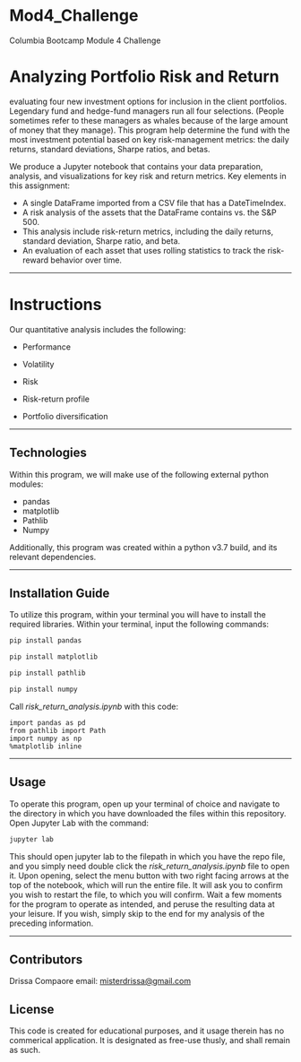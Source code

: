 # Mod4_Challenge
Columbia Bootcamp Module 4 Challenge

# Analyzing Portfolio Risk and Return

evaluating four new investment options for inclusion in the client portfolios. Legendary fund and hedge-fund managers run all four selections. (People sometimes refer to these managers as whales because of the large amount of money that they manage). This program help determine the fund with the most investment potential based on key risk-management metrics: the daily returns, standard deviations, Sharpe ratios, and betas.

We produce a Jupyter notebook that contains your data preparation, analysis, and visualizations for key risk and return metrics. 
Key elements in this assignment:
- A single DataFrame imported from a CSV file that has a DateTimeIndex.
- A risk analysis of the assets that the DataFrame contains vs. the S&P 500. 
- This analysis include risk-return metrics, including the daily returns, standard deviation, Sharpe ratio, and beta.
- An evaluation of each asset that uses rolling statistics to track the risk-reward behavior over time.

---

# Instructions 
Our quantitative analysis includes the following:

- Performance

- Volatility

- Risk

- Risk-return profile

- Portfolio diversification

---

## Technologies

Within this program, we will make use of the following external python modules:
  - pandas
  - matplotlib
  - Pathlib
  - Numpy
  
  Additionally, this program was created within a python v3.7 build, and its relevant dependencies.

---

## Installation Guide

To utilize this program, within your terminal you will have to install the required libraries. Within your terminal, input the following commands:

```python
pip install pandas
```

```python
pip install matplotlib
```

```python
pip install pathlib
```

```python
pip install numpy
```

Call *risk_return_analysis.ipynb*  with this code:

```
import pandas as pd
from pathlib import Path
import numpy as np
%matplotlib inline
```

---

## Usage

To operate this program, open up your terminal of choice and navigate to the directory in which you have downloaded the files within this repository. Open Jupyter Lab with the command: 

```python
jupyter lab
```  

This should open jupyter lab to the filepath in which you have the repo file, and you simply need double click the *risk_return_analysis.ipynb* file to open it. Upon opening, select the menu button with two right facing arrows at the top of the notebook, which will run the entire file. It will ask you to confirm you wish to restart the file, to which you will confirm. Wait a few moments for the program to operate as intended, and peruse the resulting data at your leisure. If you wish, simply skip to the end for my analysis of the preceding information. 

---

## Contributors

Drissa Compaore email: misterdrissa@gmail.com

## License

This code is created for educational purposes, and it usage therein has no commerical application. It is designated as free-use thusly, and shall remain as such.
